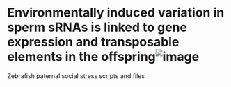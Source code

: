 # Environmentally induced variation in sperm sRNAs is linked to gene expression and transposable elements in the offspring![image](https://github.com/alicegodden/paternalsocstress/assets/136358959/ff54e6a7-3ccf-49e1-8253-c63873280e34)

Zebrafish paternal social stress scripts and files
